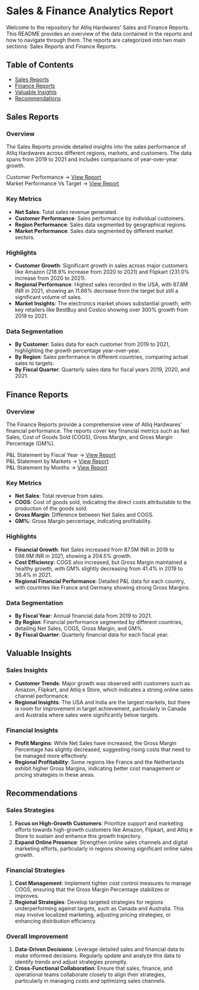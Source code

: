 # Sales & Finance Analytics Report

Welcome to the repository for Atliq Hardwares' Sales and Finance Reports. This README provides an overview of the data contained in the reports and how to navigate through them. The reports are categorized into two main sections: Sales Reports and Finance Reports.

## Table of Contents
- [Sales Reports](#sales-reports)
- [Finance Reports](#finance-reports)
- [Valuable Insights](#valuable-insights)
- [Recommendations](#recommendations)

## Sales Reports

### Overview
The Sales Reports provide detailed insights into the sales performance of Atliq Hardwares across different regions, markets, and customers. The data spans from 2019 to 2021 and includes comparisons of year-over-year growth.

Customer Performance &rarr; [View Report](/Sales_Reports/Customer%20Performance%20Report.pdf)
<br>
Market Performance Vs Target &rarr; [View Report](/Sales_Reports/Market%20Performance%20vs%20Target%20Report.pdf)

### Key Metrics
- **Net Sales**: Total sales revenue generated.
- **Customer Performance**: Sales performance by individual customers.
- **Region Performance**: Sales data segmented by geographical regions.
- **Market Performance**: Sales data segmented by different market sectors.

### Highlights
- **Customer Growth**: Significant growth in sales across major customers like Amazon (218.9% increase from 2020 to 2021) and Flipkart (231.0% increase from 2020 to 2021).
- **Regional Performance**: Highest sales recorded in the USA, with 87.8M INR in 2021, showing an 11.66% decrease from the target but still a significant volume of sales.
- **Market Insights**: The electronics market shows substantial growth, with key retailers like BestBuy and Costco showing over 300% growth from 2019 to 2021.

### Data Segmentation
- **By Customer**: Sales data for each customer from 2019 to 2021, highlighting the growth percentage year-over-year.
- **By Region**: Sales performance in different countries, comparing actual sales to targets.
- **By Fiscal Quarter**: Quarterly sales data for fiscal years 2019, 2020, and 2021.

## Finance Reports

### Overview
The Finance Reports provide a comprehensive view of Atliq Hardwares' financial performance. The reports cover key financial metrics such as Net Sales, Cost of Goods Sold (COGS), Gross Margin, and Gross Margin Percentage (GM%).

P&L Statement by Fiscal Year &rarr; [View Report](/Finance_Reports/P&L%20Statement%20by%20Fiscal%20Year.pdf)
<br>
P&L Statement by Markets &rarr; [View Report](/Finance_Reports/P&L%20Statement%20by%20Markets.pdf)
<br>
P&L Statement by Months &rarr; [View Report](/Finance_Reports/P&L%20Statement%20by%20Months.pdf)

### Key Metrics
- **Net Sales**: Total revenue from sales.
- **COGS**: Cost of goods sold, indicating the direct costs attributable to the production of the goods sold.
- **Gross Margin**: Difference between Net Sales and COGS.
- **GM%**: Gross Margin percentage, indicating profitability.

### Highlights
- **Financial Growth**: Net Sales increased from 87.5M INR in 2019 to 598.9M INR in 2021, showing a 204.5% growth.
- **Cost Efficiency**: COGS also increased, but Gross Margin maintained a healthy growth, with GM% slightly decreasing from 41.4% in 2019 to 36.4% in 2021.
- **Regional Financial Performance**: Detailed P&L data for each country, with countries like France and Germany showing strong Gross Margins.

### Data Segmentation
- **By Fiscal Year**: Annual financial data from 2019 to 2021.
- **By Region**: Financial performance segmented by different countries, detailing Net Sales, COGS, Gross Margin, and GM%.
- **By Fiscal Quarter**: Quarterly financial data for each fiscal year.

## Valuable Insights

### Sales Insights
- **Customer Trends**: Major growth was observed with customers such as Amazon, Flipkart, and Atliq e Store, which indicates a strong online sales channel performance.
- **Regional Insights**: The USA and India are the largest markets, but there is room for improvement in target achievement, particularly in Canada and Australia where sales were significantly below targets.

### Financial Insights
- **Profit Margins**: While Net Sales have increased, the Gross Margin Percentage has slightly decreased, suggesting rising costs that need to be managed more effectively.
- **Regional Profitability**: Some regions like France and the Netherlands exhibit higher Gross Margins, indicating better cost management or pricing strategies in these areas.

## Recommendations

### Sales Strategies
1. **Focus on High-Growth Customers**: Prioritize support and marketing efforts towards high-growth customers like Amazon, Flipkart, and Atliq e Store to sustain and enhance this growth trajectory.
2. **Expand Online Presence**: Strengthen online sales channels and digital marketing efforts, particularly in regions showing significant online sales growth.

### Financial Strategies
1. **Cost Management**: Implement tighter cost control measures to manage COGS, ensuring that the Gross Margin Percentage stabilizes or improves.
2. **Regional Strategies**: Develop targeted strategies for regions underperforming against targets, such as Canada and Australia. This may involve localized marketing, adjusting pricing strategies, or enhancing distribution efficiency.

### Overall Improvement
1. **Data-Driven Decisions**: Leverage detailed sales and financial data to make informed decisions. Regularly update and analyze this data to identify trends and adjust strategies promptly.
2. **Cross-Functional Collaboration**: Ensure that sales, finance, and operational teams collaborate closely to align their strategies, particularly in managing costs and optimizing sales channels.
